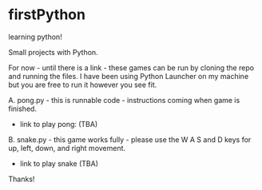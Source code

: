 # firstPython
learning python! 

Small projects with Python.

For now - until there is a link - these games can be run by cloning the repo and running the files.  I have been using Python Launcher on my machine but you are free to run it however you see fit.

A. pong.py  - this is runnable code - instructions coming when game is finished.
  - link to play pong: (TBA)

B. snake.py - this game works fully - please use the W A S and D keys for up, left, down, and right movement.
  -  link to play snake (TBA)


Thanks!
